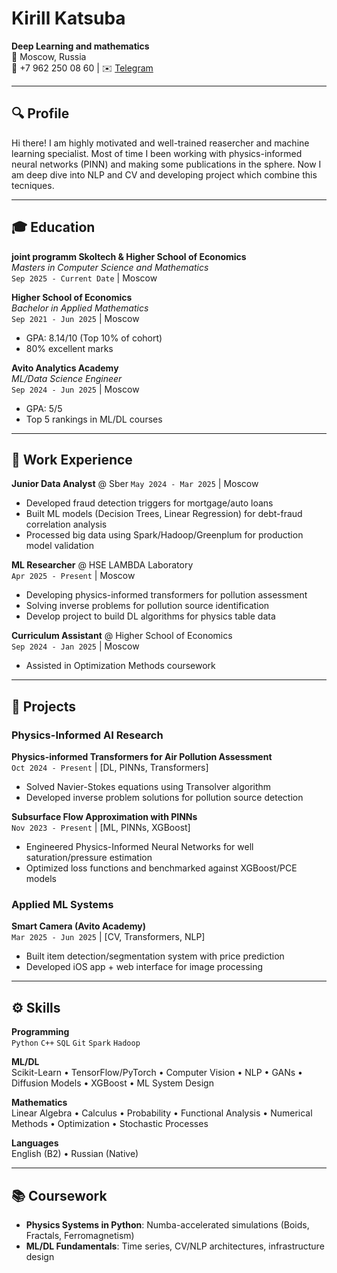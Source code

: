 # Kirill Katsuba
**Deep Learning and mathematics**  
📍 Moscow, Russia  
📱 +7 962 250 08 60 | ✉️ [Telegram](https://t.me/kirillkatsuba)

---

## 🔍 Profile
Hi there! I am highly motivated and well-trained reasercher and machine learning specialist. Most of time I been working with physics-informed neural networks (PINN) and making some publications in the sphere. Now I am deep dive into NLP and CV and developing project which combine this tecniques. 

---

## 🎓 Education
**joint programm Skoltech & Higher School of Economics**  
*Masters in Computer Science and Mathematics*  
`Sep 2025 - Current Date` | Moscow  

**Higher School of Economics**  
*Bachelor in Applied Mathematics*  
`Sep 2021 - Jun 2025` | Moscow  
- GPA: 8.14/10 (Top 10% of cohort)
- 80% excellent marks

**Avito Analytics Academy**  
*ML/Data Science Engineer*  
`Sep 2024 - Jun 2025` | Moscow  
- GPA: 5/5 
- Top 5 rankings in ML/DL courses

---

## 💼 Work Experience
**Junior Data Analyst** @ Sber
`May 2024 - Mar 2025` | Moscow  
- Developed fraud detection triggers for mortgage/auto loans
- Built ML models (Decision Trees, Linear Regression) for debt-fraud correlation analysis
- Processed big data using Spark/Hadoop/Greenplum for production model validation

**ML Researcher** @ HSE LAMBDA Laboratory  
`Apr 2025 - Present` | Moscow  
- Developing physics-informed transformers for pollution assessment
- Solving inverse problems for pollution source identification
- Develop project to build DL algorithms for physics table data

**Curriculum Assistant** @ Higher School of Economics  
`Sep 2024 - Jan 2025` | Moscow  
- Assisted in Optimization Methods coursework

---

## 🚀 Projects
### Physics-Informed AI Research
**Physics-informed Transformers for Air Pollution Assessment**  
`Oct 2024 - Present` | [DL, PINNs, Transformers]  
- Solved Navier-Stokes equations using Transolver algorithm
- Developed inverse problem solutions for pollution source detection

**Subsurface Flow Approximation with PINNs**  
`Nov 2023 - Present` | [ML, PINNs, XGBoost]  
- Engineered Physics-Informed Neural Networks for well saturation/pressure estimation
- Optimized loss functions and benchmarked against XGBoost/PCE models

### Applied ML Systems
**Smart Camera (Avito Academy)**  
`Mar 2025 - Jun 2025` | [CV, Transformers, NLP]  
- Built item detection/segmentation system with price prediction
- Developed iOS app + web interface for image processing

---

## ⚙️ Skills
**Programming**  
`Python` `C++` `SQL` `Git` `Spark` `Hadoop`

**ML/DL**  
Scikit-Learn • TensorFlow/PyTorch • Computer Vision • NLP • GANs • Diffusion Models • XGBoost • ML System Design

**Mathematics**  
Linear Algebra • Calculus • Probability • Functional Analysis • Numerical Methods • Optimization • Stochastic Processes

**Languages**  
English (B2) • Russian (Native)

---

## 📚 Coursework
- **Physics Systems in Python**: Numba-accelerated simulations (Boids, Fractals, Ferromagnetism)
- **ML/DL Fundamentals**: Time series, CV/NLP architectures, infrastructure design
